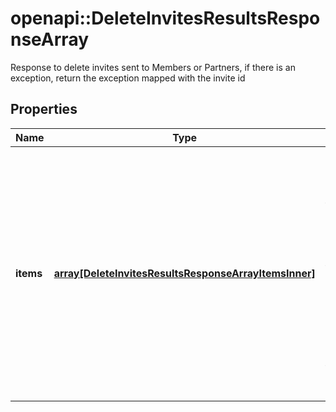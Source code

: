# openapi::DeleteInvitesResultsResponseArray

Response to delete invites sent to Members or Partners, if there is an exception, return the exception mapped with the invite id

## Properties
Name | Type | Description | Notes
------------ | ------------- | ------------- | -------------
**items** | [**array[DeleteInvitesResultsResponseArrayItemsInner]**](DeleteInvitesResultsResponseArray_items_inner.md) | List of invite/Request deletion status. If there is an error, an exception object will be returned. If the invite/request was successfully cancelled, an invite object will be returned for the invite that was cancelled. | [optional] 


